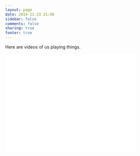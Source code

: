 ```yaml
---
layout: page
date: 2014-11-23 21:50
sidebar: false
comments: false
sharing: true
footer: true
---
```

Here are videos of us playing things.

<iframe width="420" height="315" src="//www.youtube.com/embed/dQw4w9WgXcQ" frameborder="0" allowfullscreen></iframe>
